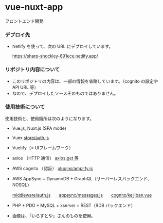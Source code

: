 # vue-nuxt-app
フロントエンド開発

### デプロイ先

- Netlify を使って、次の URL にデプロイしています。

  https://sharp-shockley-891ece.netlify.app/

### リポジトリ内容について

- このリポジトリの内容は、一部の情報を省略しています。（cognito の設定や API URL 等）
- なので、デプロイしたソースそのものではありません。

### 使用技術について

使用技術と、使用箇所は次のようになります。

- Vue.js, Nuxt.js (SPA mode)
- Vuex
[store/auth.js](https://github.com/amarillons/public-vue-nuxt-app/blob/develop/store/auth.js)
- Vuetify（= UIフレームワーク）
- axios （HTTP 通信）
[axios.get 等](https://github.com/amarillons/public-vue-nuxt-app/blob/c3df60be1b90e01f3215c306f0bb5bf3af1795c3/pages/kasens/index.vue#L59)
- AWS cognito （認証）
[plugins/amplify.js](https://github.com/amarillons/public-vue-nuxt-app/blob/develop/plugins/amplify.js)
- AWS AppSync + DynamoDB + GraphQL（サーバーレスバックエンド、NOSQL） 

  [middleware/auth.js](https://github.com/amarillons/public-vue-nuxt-app/blob/develop/middleware/auth.js)　　[appsync/messages.js](https://github.com/amarillons/public-vue-nuxt-app/blob/develop/appsync/messages.js)　　[cognito/keijiban.vue](https://github.com/amarillons/public-vue-nuxt-app/blob/c2d47b7746c0513dcdd1eedc23cebeb2a131be10/pages/cognito/keijiban.vue#L98)

- PHP + PDO + MySQL + xserver + REST（RDB バックエンド）
- 画像は、「いらすとや」さんのものを使用。

